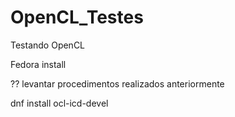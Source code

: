# OpenCL_Testes
Testando OpenCL


Fedora install


?? levantar procedimentos realizados anteriormente

dnf install ocl-icd-devel
